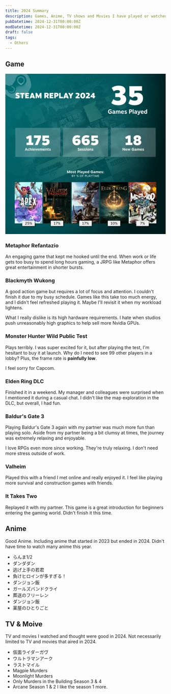 ```yaml
---
title: 2024 Summary
description: Games, Anime, TV shows and Movies I have played or watched that I found worth-noting in 2024.
pubDatetime: 2024-12-31T00:00:00Z
modDatetime: 2024-12-31T00:00:00Z
draft: false
tags:
  - Others
---
```


## Game

![steam replay 2024](../../assets/images/steam-replay-2024.webp)

### Metaphor Refantazio

An engaging game that kept me hooked until the end.
When work or life gets too busy to spend long hours gaming, a JRPG like Metaphor offers great entertainment in shorter bursts.

### Blackmyth Wukong

A good action game but requires a lot of focus and attention. I couldn't finish it due to my busy schedule.
Games like this take too much energy, and I didn't feel refreshed playing it. Maybe I'll revisit it when my workload lightens.

What I really dislike is its high hardware requirements. I hate when studios push unreasonably high graphics to help sell more Nvidia GPUs.

### Monster Hunter Wild Public Test

Plays terribly.
I was super excited for it, but after playing the test, I'm hesitant to buy it at launch. Why do I need to see 99 other players in a lobby? Plus, the frame rate is **painfully low**.

I feel sorry for Capcom.

### Elden Ring DLC

Finished it in a weekend. My manager and colleagues were surprised when I mentioned it during a casual chat.
I didn't like the map exploration in the DLC, but overall, I had fun.

### Baldur's Gate 3

Playing Baldur's Gate 3 again with my partner was much more fun than playing solo.
Aside from my partner being a bit clumsy at times, the journey was extremely relaxing and enjoyable.

I love RPGs even more since working. They're truly relaxing. I don't need more stress outside of work.

### Valheim

Played this with a friend I met online and really enjoyed it. I feel like playing more survival and construction games with friends.

### It Takes Two

Replayed it with my partner. This game is a great introduction for beginners entering the gaming world. Didn't finish it this time.

## Anime

Good Anime. Including anime that started in 2023 but ended in 2024.
Didn't have time to watch many anime this year.

- らんま1/2
- ダンダダン
- 逃げ上手の若君
- 負けヒロインが多すぎる！
- ダンジョン飯
- ガールズバンドクライ
- 葬送のフリーレン
- ダンジョン飯
- 薬屋のひとりごと

## TV & Moive

TV and movies I watched and thought were good in 2024. Not necessarily limited to TV and movies that aired in 2024.

- 仮面ライダーガヴ
- ウルトラマンアーク
- ラストマイル
- Magpie Murders
- Moonlight Murders
- Only Murders in the Building Season 3 & 4
- Arcane Season 1 & 2
  I like the season 1 more.
